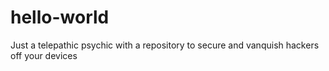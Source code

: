 # hello-world
Just a telepathic psychic with a repository to secure and vanquish hackers off your devices 
